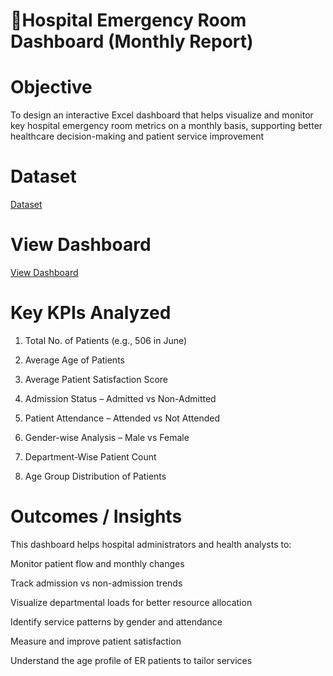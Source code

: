 # 🏥Hospital Emergency Room Dashboard (Monthly Report)

#  Objective
To design an interactive Excel dashboard that helps visualize and monitor key hospital emergency room metrics on a monthly basis, supporting better healthcare decision-making and patient service improvement

#  Dataset
   <a href="https://github.com/pankarpratiksha50/Hospital-Emergency-room-Dashboard/commit/3272883949ddd57bfa72b7db5840312bc815d33e">Dataset <a>

# View Dashboard
 <a href="https://github.com/pankarpratiksha50/Hospital-Emergency-room-Dashboard/blob/main/hospital%20dashboard.png">View Dashboard<a>


#  Key KPIs Analyzed

1.  Total No. of Patients (e.g., 506 in June)

2.  Average Age of Patients

3. Average Patient Satisfaction Score

4. Admission Status – Admitted vs Non-Admitted

5. Patient Attendance – Attended vs Not Attended

6.  Gender-wise Analysis – Male vs Female

7.  Department-Wise Patient Count

8.  Age Group Distribution of Patients

#  Outcomes / Insights
 This dashboard helps hospital administrators and health analysts to:

 Monitor patient flow and monthly changes

 Track admission vs non-admission trends

 Visualize departmental loads for better resource allocation

 Identify service patterns by gender and attendance

 Measure and improve patient satisfaction

 Understand the age profile of ER patients to tailor services


